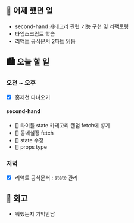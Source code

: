 ## 🌃 어제 했던 일
- second-hand 카테고리 관련 기능 구현 및 리팩토링
- 타입스크립트 학습
- 리액트 공식문서 2파트 읽음

## 🏙️ 오늘 할 일

### 오전 ~ 오후
- [x] 홍제천 다녀오기

#### second-hand
- [] 타이틀 state 카테고리 랜덤 fetch에 넣기
- [] 동네설정 fetch
- [] state 수정 
- [] props type

### 저녁
- [x] 리액트 공식문서 : state 관리

## 🌆 회고
- 뭐했는지 기억안남